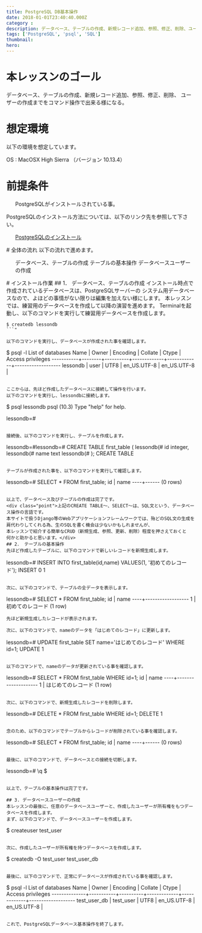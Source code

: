 ```yaml
---
title: PostgreSQL DB基本操作
date: 2018-01-01T23:40:40.000Z
category : 
description: データベース、テーブルの作成、新規レコード追加、参照、修正、削除、ユーザーの作成までコマンドラインで行う手順をご紹介いたします。
tags: ['PostgreSQL', 'psql', 'SQL']
thumbnail:
hero:
---
```


# 本レッスンのゴール
データベース、テーブルの作成、新規レコード追加、参照、修正、削除、
ユーザーの作成までをコマンド操作で出来る様になる。
# 想定環境
以下の環境を想定しています。

OS : MacOSX High Sierra （バージョン 10.13.4）
# 前提条件
<ul>
 	PostgreSQLがインストールされている事。
</ul>
<div class="attention">

PostgreSQLのインストール方法については、以下のリンク先を参照して下さい。
<ul>
 	<a href="https://startappdevfrom35.com/postgresqlinstallformac/">PostgreSQLのインストール</a>
</ul>
</div>
# 全体の流れ
以下の流れで進めます。
<ul>
 	データベース、テーブルの作成
 	テーブルの基本操作
 	データベースユーザーの作成
</ul>
# インストール作業
## 1． データベース、テーブルの作成
インストール時点で作成されているデータベースは、PostgreSQLサーバーの
システム用データベースなので、よほどの事情がない限りは編集を加えない様にします。
本レッスンでは、練習用のデータベースを作成して以降の演習を進めます。
Terminalを起動し、以下のコマンドを実行して練習用データベースを作成します。

```
$ createdb lessondb
```"

以下のコマンドを実行し、データベースが作成された事を確認します。

```
$ psql -l
  List of databases
 Name | Owner | Encoding | Collate | Ctype | Access privileges
-----------+--------+----------+-------------+-------------+-------------------
 lessondb | user   | UTF8 | en_US.UTF-8 | en_US.UTF-8 |
```"

ここからは、先ほど作成したデータベースに接続して操作を行います。
以下のコマンドを実行し、lessondbに接続します。

```
$ psql lessondb
psql (10.3)
Type &quot;help&quot; for help.

lessondb=#
```"

接続後、以下のコマンドを実行し、テーブルを作成します。

```
lessondb=#lessondb=# CREATE TABLE first_table (
lessondb(#  id integer,
lessondb(# name text
lessondb(# );
CREATE TABLE
```"

テーブルが作成された事を、以下のコマンドを実行して確認します。

```
lessondb=# SELECT * FROM first_table;
 id | name
----+------
(0 rows)

```"

以上で、データベース及びテーブルの作成は完了です。
<div class="point">上記のCREATE TABLE〜、SELECT〜は、SQL文という、データベース操作の言語です。
本サイトで扱うDjango等のWebアプリケーションフレームワークでは、殆どのSQL文の生成を
肩代わりしてくれる為、生のSQLを書く機会は少ないかもしれませんが、
本レッスンで紹介する簡単なCRUD（新規生成、参照、更新、削除）程度を押さえておくと
何かと助かると思います。</div>
## 2． テーブルの基本操作
先ほど作成したテーブルに、以下のコマンドで新しいレコードを新規生成します。

```
lessondb=# INSERT INTO first_table(id,name) VALUES(1, '初めてのレコード');
INSERT 0 1
```"

次に、以下のコマンドで、テーブルの全データを表示します。
```
lessondb=# SELECT * FROM first_table;
 id |       name
----+------------------
  1 | 初めてのレコード
(1 row)
```"
先ほど新規生成したレコードが表示されます。

次に、以下のコマンドで、nameのデータを「はじめてのレコード」に更新します。
```
lessondb=# UPDATE first_table SET name='はじめてのレコード' WHERE id=1;
UPDATE 1
```"

以下のコマンドで、nameのデータが更新されている事を確認します。
```
lessondb=# SELECT * FROM first_table WHERE id=1;
 id |        name
----+--------------------
  1 | はじめてのレコード
(1 row)
```"

次に、以下のコマンドで、新規生成したレコードを削除します。
```
lessondb=# DELETE * FROM first_table WHERE id=1;
DELETE 1
```"

念のため、以下のコマンドでテーブルからレコードが削除されている事を確認します。
```
lessondb=# SELECT * FROM first_table;
 id | name
----+------
(0 rows)
 
```"

最後に、以下のコマンドで、データベースとの接続を切断します。
```
lessondb=# \q
$
```"

以上で、テーブルの基本操作は完了です。

## 3. データベースユーザーの作成
本レッスンの最後に、任意のデータベースユーザーと、作成したユーザーが所有権をもつデータベースを作成します。
まず、以下のコマンドで、データベースユーザーを作成します。
```
$ createuser test_user
```"

次に、作成したユーザーが所有権を持つデータベースを作成します。
```
$ createdb -O test_user test_user_db
```"

最後に、以下のコマンドで、正常にデータベースが作成されている事を確認します。
```
$ psql -l
                                  List of databases
     Name     |   Owner   | Encoding |   Collate   |    Ctype    | Access privileges
--------------+-----------+----------+-------------+-------------+-------------------
 test_user_db | test_user | UTF8     | en_US.UTF-8 | en_US.UTF-8 |
```"

これで、PostgreSQLデータベース基本操作を終了します。
